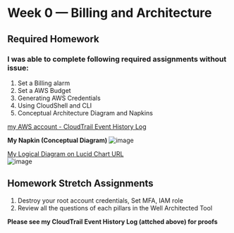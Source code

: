 # Week 0 — Billing and Architecture

## Required Homework  
### I was able to complete following required assignments without issue:

1. Set a Billing alarm
2. Set a AWS Budget
3. Generating AWS Credentials
4. Using CloudShell and CLI 
5. Conceptual Architecture Diagram and Napkins 

[my AWS account - CloudTrail Event History Log](assets/event_history.csv)

**My Napkin (Conceptual Diagram)**
![image](https://user-images.githubusercontent.com/123754425/220207846-79d729b1-7ed8-4746-9a30-b44c542dada2.png)


[My Logical Diagram on Lucid Chart URL](https://lucid.app/lucidchart/cdd63908-4fec-46aa-8769-395606744e95/edit?viewport_loc=-2675%2C-535%2C6400%2C2744%2C0_0&invitationId=inv_2c977eff-d361-48ae-a4ea-4b63ceb623c8)  
![image](https://user-images.githubusercontent.com/123754425/219919547-e0658ac0-0065-4266-b19d-201cfa248b9c.png)


## Homework Stretch Assignments
1. Destroy your root account credentials, Set MFA, IAM role
2. Review all the questions of each pillars in the Well Architected Tool 

**Please see my CloudTrail Event History Log (attched above) for proofs**
